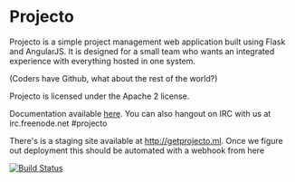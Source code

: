 Projecto
========

Projecto is a simple project management web application built using Flask and
AngularJS. It is designed for a small team who wants an integrated experience
with everything hosted in one system.

(Coders have Github, what about the rest of the world?)

Projecto is licensed under the Apache 2 license.

Documentation available [here][docs]. You can also hangout on IRC with us at
irc.freenode.net #projecto

[docs]: http://projecto.readthedocs.org/en/latest/

There's is a staging site available at http://getprojecto.ml. Once we figure out deployment this should be automated with a webhook from here

[![Build Status](https://travis-ci.org/shuhaowu/projecto.png)](https://travis-ci.org/shuhaowu/projecto)
